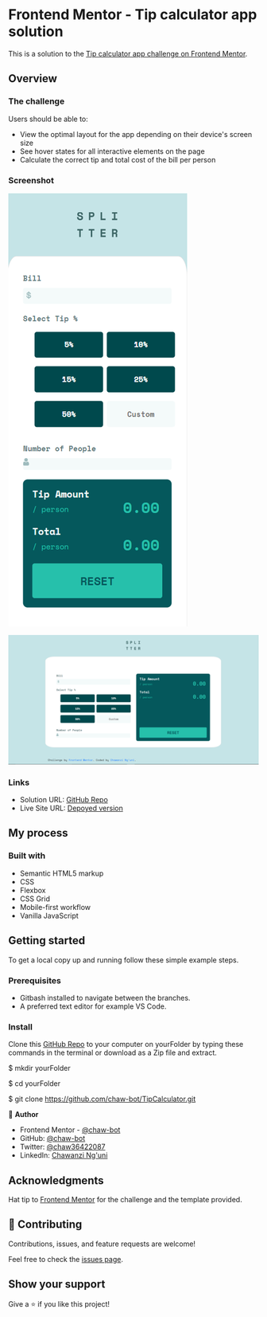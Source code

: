 # Frontend Mentor - Tip calculator app solution

This is a solution to the [Tip calculator app challenge on Frontend Mentor](https://www.frontendmentor.io/challenges/tip-calculator-app-ugJNGbJUX). 

## Overview

### The challenge

Users should be able to:

- View the optimal layout for the app depending on their device's screen size
- See hover states for all interactive elements on the page
- Calculate the correct tip and total cost of the bill per person

### Screenshot

![Mobile Version](images/Screen1.png)


![Desktop Version](images/Screen2.png)

### Links

- Solution URL: [GitHub Repo](https://github.com/chaw-bot/TipCalculator/tree/main)
- Live Site URL: [Depoyed version](https://chaw-bot.github.io/TipCalculator/)

## My process

### Built with

- Semantic HTML5 markup
- CSS
- Flexbox
- CSS Grid
- Mobile-first workflow
- Vanilla JavaScript

## Getting started
To get a local copy up and running follow these simple example steps.

### Prerequisites
- Gitbash installed to navigate between the branches.
- A preferred text editor for example VS Code.

### Install
Clone this [GitHub Repo](https://github.com/chaw-bot/TipCalculator.git) to your computer on yourFolder by typing these commands in the terminal or download as a Zip file and extract.

$ mkdir yourFolder

$ cd yourFolder

$ git clone https://github.com/chaw-bot/TipCalculator.git

👤 **Author**

- Frontend Mentor - [@chaw-bot](https://www.frontendmentor.io/profile/chaw-bot)
- GitHub: [@chaw-bot](https://github.com/chaw-bot)
- Twitter: [@chaw36422087](https://twitter.com/chaw36422087)
- LinkedIn: [Chawanzi Ng'uni](https://www.linkedin.com/in/chawanzi-ng-uni-449328212/)

## Acknowledgments

Hat tip to [Frontend Mentor](https://www.frontendmentor.io/solutions) for the challenge and the template provided.

## 🤝 Contributing

Contributions, issues, and feature requests are welcome!

Feel free to check the [issues page](https://github.com/chaw-bot/TipCalculator/issues).


## Show your support

Give a ⭐️ if you like this project!

